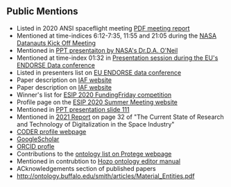 ## Public Mentions
- Listed in 2020 ANSI spaceflight meeting [PDF meeting report](https://share.ansi.org/Shared%20Documents/Standards%20Activities/Commercial%20Space%20Industry/December%207%2C%202020%20ANSI%20Informational%20Meeting%20-%20Standardization%20and%20the%20Commercial%20Space%20Industry/ANSI_Commercial_Space_Industry_Meeting_Report_120720.pdf)
- Mentioned at time-indices 6:12-7:35, 11:55 and 21:05 during the [NASA Datanauts Kick Off Meeting](https://www.youtube.com/watch?v=6Fq1M8986yM&feature=youtu.be)
- Mentioned in [PPT presentaiton by NASA's Dr.D.A. O'Neil](https://drive.google.com/file/d/0Bz94QYIr9g9FSXNMb1NnUXlWOEk/view?resourcekey=0-US5R4C2c4ogfwSOUfV4aZA)
- Mentioned at time-index 01:32 in [Presentation session during the EU's ENDORSE Data conference](https://op.europa.eu/en/web/endorse/join-us-live)
- Listed in presenters list on [EU ENDORSE data conference](https://op.europa.eu/en/web/endorse/speakers-corner) 
- Paper description on [IAF website](https://iafastro.directory/iac/paper/id/40148/summary/) 
- Paper description on [IAF website](https://iafastro.directory/iac/archive/browse/IAC-17/D5/2/40147/)
- Winner's list for [ESIP 2020 FundingFriday competition](https://wiki.esipfed.org/FUNding_Friday_Projects)
- Profile page on the [ESIP 2020 Summer Meeting website](https://2020esipsummermeeting.sched.com/robertrovetto)
- Mentioned in [PPT presentation slide 111](https://profs.info.uaic.ro/~busaco/teach/courses/wade/presentations/web12SemanticWeb-InginerieOntologica-AliniereaOntologiilor_UtilizariPragmatice.pdf)
- Mentioned in [2021 Report](https://elib.dlr.de/141454/1/B%C3%B6ning_TheCurrent.pdf) on page 32 of "The Current State of Research and Technology of Digitalization in the Space Industry" 
- [CODER profile webpage](http://www.coder.umd.edu/node/287)
- [GoogleScholar](https://scholar.google.com/citations?user=jTkGEiMAAAAJ&hl=en&oi=sra)
- [ORCID profle](https://orcid.org/0000-0003-3835-7817)
- Contributions to the [ontology list on Protege webpage](https://protegewiki.stanford.edu/wiki/Protege_Ontology_Library)
- Mentioned in contrubtion to [Hozo ontology editor manual](http://www.hozo.jp/)
- ACknowledgements section of published papers
-  http://ontology.buffalo.edu/smith/articles/Material_Entities.pdf
